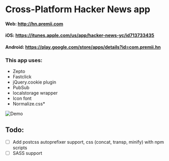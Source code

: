 Cross-Platform Hacker News app
==



#### Web: http://hn.premii.com
#### iOS: https://itunes.apple.com/us/app/hacker-news-yc/id713733435
#### Android: https://play.google.com/store/apps/details?id=com.premii.hn

### This app uses:

* Zepto
* Fastclick
* jQuery.cookie plugin
* PubSub
* localstorage wrapper
* Icon font
* Normalize.css*

![Demo](https://raw.github.com/amilajack/hn/master/app/img/demo.png)

## Todo:

- [ ] Add postcss autoprefixer support, css (concat, transp, minify) with npm scripts
- [ ] SASS support
